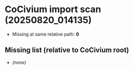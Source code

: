 # CoCivium import scan (20250820_014135)

- Missing at same relative path: **0**

## Missing list (relative to CoCivium root)
- *(none)*





